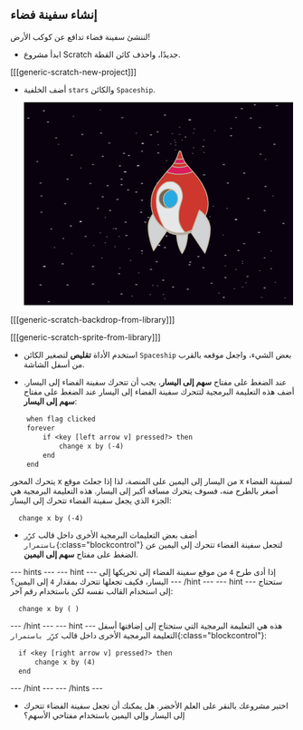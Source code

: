 ## إنشاء سفينة فضاء

لننشئ سفينة فضاء تدافع عن كوكب الأرض!

+ ابدأ مشروع Scratch جديدًا، واحذف كائن القطة.

[[[generic-scratch-new-project]]]

+ أضف الخلفية `stars` والكائن `Spaceship`.

	![screenshot](images/invaders-sprites.png)

[[[generic-scratch-backdrop-from-library]]]

[[[generic-scratch-sprite-from-library]]]

+ استخدم الأداة **تقليص** لتصغير الكائن `Spaceship` بعض الشيء، واجعل موقعه بالقرب من أسفل الشاشة.

+ عند الضغط على مفتاح **سهم إلى اليسار**، يجب أن تتحرك سفينة الفضاء إلى اليسار. أضف هذه التعليمة البرمجية لتتحرك سفينة الفضاء إلى اليسار عند الضغط على مفتاح **سهم إلى اليسار**:

```blocks
	when flag clicked
	forever
		if <key [left arrow v] pressed?> then
			change x by (-4)
		end
	end
```

يتحرك المحور x من اليسار إلى اليمين على المنصة، لذا إذا جعلتَ موقع x لسفينة الفضاء أصغر بالطرح منه، فسوف يتحرك مسافة أكبر إلى اليسار. هذه التعليمة البرمجية هي الجزء الذي يجعل سفينة الفضاء تتحرك إلى اليسار:

```blocks
  change x by (-4)
```

+ أضف بعض التعليمات البرمجية الأخرى داخل قالب `كرِّر باستمرار`{:class="blockcontrol"} لتجعل سفينة الفضاء تتحرك إلى اليمين عن الضغط على مفتاح **سهم إلى اليمين**.

--- hints ---
--- hint ---
إذا أدى طرح `4` من موقع سفينة الفضاء إلى تحريكها إلى اليسار، فكيف تجعلها تتحرك بمقدار `4` إلى اليمين؟
--- /hint ---
--- hint ---
ستحتاج إلى استخدام القالب نفسه لكن باستخدام رقم آخر:
```blocks
  change x by ( )
```
--- /hint ---
--- hint ---
هذه هي التعليمة البرمجية التي ستحتاج إلى إضافتها أسفل التعليمة البرمجية الأخرى داخل قالب `كرِّر باستمرار`{:class="blockcontrol"}:
```blocks
  if <key [right arrow v] pressed?> then
	  change x by (4)
  end
```
--- /hint ---
--- /hints ---

+ اختبر مشروعك بالنقر على العلم الأخضر. هل يمكنك أن تجعل سفينة الفضاء تتحرك إلى اليسار وإلى اليمين باستخدام مفتاحي الأسهم؟
